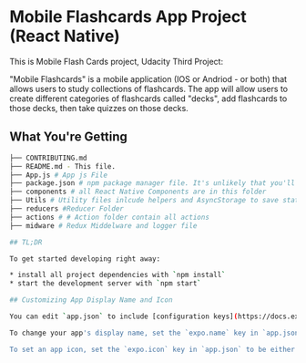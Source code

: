 # Mobile Flashcards App Project (React Native)
This is Mobile Flash Cards project, Udacity Third Project:

"Mobile Flashcards" is a mobile application (IOS or Andriod - or both) that allows users to study collections of flashcards. The app will allow users to create different categories of flashcards called "decks", add flashcards to those decks, then take quizzes on those decks.

## What You're Getting
```bash
├── CONTRIBUTING.md
├── README.md - This file.
├── App.js # App js File
├── package.json # npm package manager file. It's unlikely that you'll need to modify this.
├── components # all React Native Components are in this folder
├── Utils # Utility files inlcude helpers and AsyncStorage to save state to DB.
├── reducers #Reducer Folder
├── actions # # Action folder contain all actions            
├── midware # Redux Middelware and logger file

## TL;DR

To get started developing right away:

* install all project dependencies with `npm install`
* start the development server with `npm start`

## Customizing App Display Name and Icon

You can edit `app.json` to include [configuration keys](https://docs.expo.io/versions/latest/guides/configuration.html) under the `expo` key.

To change your app's display name, set the `expo.name` key in `app.json` to an appropriate string.

To set an app icon, set the `expo.icon` key in `app.json` to be either a local path or a URL. It's recommended that you use a 512x512 png file with transparency.

